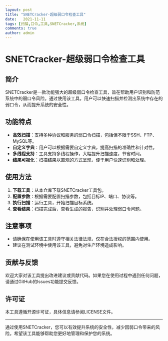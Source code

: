 ```yaml
---
layout: post
title: "SNETCracker-超级弱口令检查工具"
date:   2021-11-11
tags: [扫描,口令,工具,SNETCracker,系统]
comments: true
author: admin
---
```

# SNETCracker-超级弱口令检查工具

## 简介

SNETCracker是一款功能强大的超级弱口令检查工具，旨在帮助用户识别和防范系统中的弱口令风险。通过使用该工具，用户可以快速扫描并检测出系统中存在的弱口令，从而提升系统的安全性。

## 功能特点

- **高效扫描**：支持多种协议和服务的弱口令扫描，包括但不限于SSH、FTP、MySQL等。
- **自定义字典**：用户可以根据需要自定义字典，提高扫描的准确性和针对性。
- **多线程支持**：工具支持多线程操作，大幅提升扫描速度，节省时间。
- **结果可视化**：扫描结果以直观的方式呈现，便于用户快速识别和处理。

## 使用方法

1. **下载工具**：从本仓库下载SNETCracker工具包。
2. **配置参数**：根据需要配置扫描参数，包括目标IP、端口、协议等。
3. **执行扫描**：运行工具，开始扫描目标系统。
4. **查看结果**：扫描完成后，查看生成的报告，识别并处理弱口令问题。

## 注意事项

- 请确保在使用该工具时遵守相关法律法规，仅在合法授权的范围内使用。
- 建议在测试环境中使用该工具，避免对生产环境造成影响。

## 贡献与反馈

欢迎大家对该工具提出改进建议或贡献代码。如果您在使用过程中遇到任何问题，请通过GitHub的Issues功能提交反馈。

## 许可证

本工具遵循开源许可证，具体信息请参阅LICENSE文件。

---

通过使用SNETCracker，您可以有效提升系统的安全性，减少因弱口令带来的风险。希望该工具能够帮助您更好地管理和保护您的系统。